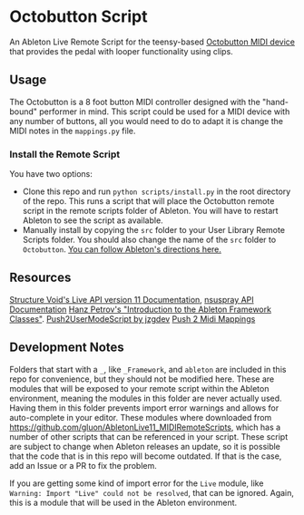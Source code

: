# Octobutton Script

An Ableton Live Remote Script for the teensy-based [Octobutton MIDI device](https://github.com/isfopo/octobutton-embed) that provides the pedal with looper functionality using clips.

## Usage

The Octobutton is a 8 foot button MIDI controller designed with the "hand-bound" performer in mind. This script could be used for a MIDI device with any number of buttons, all you would need to do to adapt it is change the MIDI notes in the `mappings.py` file.

### Install the Remote Script

You have two options:

- Clone this repo and run `python scripts/install.py` in the root directory of the repo. This runs a script that will place the Octobutton remote script in the remote scripts folder of Ableton. You will have to restart Ableton to see the script as available.
- Manually install by copying the `src` folder to your User Library Remote Scripts folder. You should also change the name of the `src` folder to `Octobutton`. [You can follow Ableton's directions here.](https://help.ableton.com/hc/en-us/articles/209072009-Installing-third-party-remote-scripts)

## Resources

[Structure Void's Live API version 11 Documentation](https://structure-void.com/PythonLiveAPI_documentation/Live11.0.xml),
[nsuspray API Documentation](https://nsuspray.github.io/Live_API_Doc/)
[Hanz Petrov's "Introduction to the Ableton Framework Classes"](http://remotescripts.blogspot.com/2010/03/introduction-to-framework-classes.html).
[Push2UserModeScript by jzgdev](https://github.com/jzgdev/Push2UserModeScript)
[Push 2 Midi Mappings](https://i2.wp.com/www.joshuacasper.com/contents/uploads/MidiMapping.png?ssl=1)

## Development Notes

Folders that start with a `_`, like `_Framework`, and `ableton` are included in this repo for convenience, but they should not be modified here. These are modules that will be exposed to your remote script within the Ableton environment, meaning the modules in this folder are never actually used. Having them in this folder prevents import error warnings and allows for auto-complete in your editor. These modules where downloaded from <https://github.com/gluon/AbletonLive11_MIDIRemoteScripts>, which has a number of other scripts that can be referenced in your script. These script are subject to change when Ableton releases an update, so it is possible that the code that is in this repo will become outdated. If that is the case, add an Issue or a PR to fix the problem.

If you are getting some kind of import error for the `Live` module, like `Warning: Import "Live" could not be resolved`, that can be ignored. Again, this is a module that will be used in the Ableton environment.
